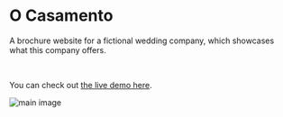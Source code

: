 # O Casamento

A brochure website for a fictional wedding company, which showcases what this company offers.

<br>

You can check out [the live demo here](https://davidmaksic.github.io/O-Casamento/).

![main image](https://davidmaksic.vercel.app/assets/casamento-entire-page-DWoLgbrO.webp)
